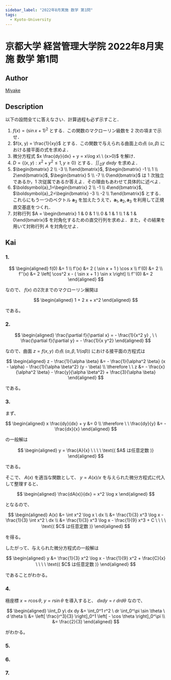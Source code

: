 ```yaml
---
sidebar_label: "2022年8月実施 数学 第1問"
tags:
  - Kyoto-University
---
```

# 京都大学 経営管理大学院 2022年8月実施 数学 第1問

## **Author**
[Miyake](https://miyake.github.io/exams/index.html)

## **Description**
以下の設問全てに答えなさい．計算過程も必ず示すこと．

1. $f(x) = (\sin x + 1)^2$ とする．この関数のマクローリン級数を 2 次の項まで示せ．
2. $f(x, y) = \frac{1}{xy}$ とする．この関数で与えられる曲面上の点 $(\alpha, \beta)$ における接平面の式を求めよ．
3. 微分方程式 $x \frac{dy}{dx} + y = x\log x\ \ (x>0)$ を解け．
4. $D = \{(x, y): x^2+y^2 \le 1, y\ge 0\}$ とする．$\iint_D y\ dxdy$ を求めよ．
5. $\begin{bmatrix} 2 \\ -3 \\ 1\end{bmatrix}$, $\begin{bmatrix} -1 \\ 1 \\ 2\end{bmatrix}$, $\begin{bmatrix} 5 \\ -7 \\ 0\end{bmatrix}$ は 1 次独立であるか，1 次従属であるか答えよ．その理由もあわせて具体的に述べよ．
6. $\boldsymbol{a}_1=\begin{bmatrix} 2 \\ -1 \\ 4\end{bmatrix}$, $\boldsymbol{a}_2=\begin{bmatrix} -3 \\ -2 \\ 1\end{bmatrix}$ とする．これらにもう一つのベクトル $\boldsymbol{a}_3$ を加えたうえで，$\boldsymbol{a}_1, \boldsymbol{a}_2, \boldsymbol{a}_3$ を利用して正規直交基底をつくれ．
7. 対称行列 $A = \begin{bmatrix} 1 & 0 & 1 \\ 0 & 1 & 1 \\ 1 & 1 & 0\end{bmatrix}$ を対角化するための直交行列を求めよ．また，その結果を用いて対称行列 $A$ を対角化せよ．

## **Kai**
### 1.

$$
\begin{aligned}
f(0) &= 1
\\
f'(x) &= 2 ( \sin x + 1 ) \cos x
\\
f'(0) &= 2
\\
f''(x) &= 2 \left[ \cos^2 x - ( \sin x + 1 ) \sin x \right]
\\
f''(0) &= 2
\end{aligned}
$$

なので、 $f(x)$ の2次までのマクローリン展開は

$$
\begin{aligned}
1 + 2 x + x^2
\end{aligned}
$$

である。

### 2.

$$
\begin{aligned}
\frac{\partial f}{\partial x} = - \frac{1}{x^2 y}
, \ \ 
\frac{\partial f}{\partial y} = - \frac{1}{x y^2}
\end{aligned}
$$

なので、曲面 $z=f(x,y)$ の点 $(\alpha, \beta, 1/(\alpha \beta))$ における接平面の方程式は

$$
\begin{aligned}
z - \frac{1}{\alpha \beta}
&= - \frac{1}{\alpha^2 \beta} (x - \alpha) - \frac{1}{\alpha \beta^2} (y - \beta)
\\
\therefore \ \ 
z &= - \frac{x}{\alpha^2 \beta} - \frac{y}{\alpha \beta^2} + \frac{3}{\alpha \beta}
\end{aligned}
$$

である。

### 3.
まず、

$$
\begin{aligned}
x \frac{dy}{dx} + y &= 0
\\
\therefore \ \ 
\frac{dy}{y} &= - \frac{dx}{x}
\end{aligned}
$$

の一般解は

$$
\begin{aligned}
y = \frac{A}{x}
\ \ \ \ \text{( $A$ は任意定数 )}
\end{aligned}
$$

である。

そこで、 $A(x)$ を適当な関数として、
$y = A(x) / x$ を与えられた微分方程式に代入して整理すると、

$$
\begin{aligned}
\frac{dA(x)}{dx} = x^2 \log x
\end{aligned}
$$

となるので、

$$
\begin{aligned}
A(x)
&= \int x^2 \log x \ dx
\\
&= \frac{1}{3} x^3 \log x - \frac{1}{3} \int x^2 \ dx
\\
&= \frac{1}{3} x^3 \log x - \frac{1}{9} x^3 + C
\ \ \ \ \text{( $C$ は任意定数 )}
\end{aligned}
$$

を得る。

したがって、与えられた微分方程式の一般解は

$$
\begin{aligned}
y
&= \frac{1}{3} x^2 \log x - \frac{1}{9} x^2 + \frac{C}{x}
\ \ \ \ \text{( $C$ は任意定数 )}
\end{aligned}
$$

であることがわかる。

### 4.
極座標 $x = r \cos \theta , \ y = r \sin \theta$ を導入すると、
$dxdy = r\ dr d \theta$ なので、

$$
\begin{aligned}
\iint_D y\ dx dy
&= \int_0^1 r^2 \ dr \int_0^\pi \sin \theta \ d \theta
\\
&= \left[ \frac{r^3}{3} \right]_0^1 \left[ - \cos \theta \right]_0^\pi
\\
&= \frac{2}{3}
\end{aligned}
$$

がわかる。

### 5.

### 6.

### 7.